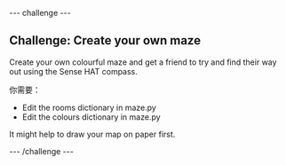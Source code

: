 \--- challenge \---

## Challenge: Create your own maze

Create your own colourful maze and get a friend to try and find their way out using the Sense HAT compass.

你需要：

+ Edit the rooms dictionary in maze.py
+ Edit the colours dictionary in maze.py

It might help to draw your map on paper first.

\--- /challenge \---